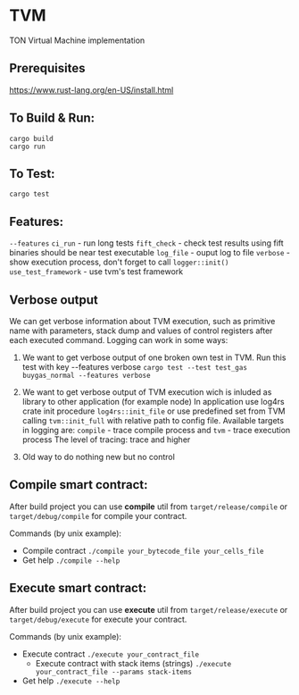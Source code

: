 # TVM
TON Virtual Machine implementation

## Prerequisites

https://www.rust-lang.org/en-US/install.html

## To Build & Run:

```
cargo build
cargo run
```

## To Test:
```
cargo test
```
## Features:
`--features`
`ci_run` - run long tests
`fift_check` - check test results using fift binaries should be near test executable
`log_file` - ouput log to file
`verbose` - show execution process, don't forget to call `logger::init()`
`use_test_framework` - use tvm's test framework

## Verbose output
We can get verbose information about TVM execution, such as primitive name with parameters, stack dump and values of control registers after each executed command.
Logging can work in some ways:
1. We want to get verbose output of one broken own test in TVM. Run this test with key --features verbose
`cargo test --test test_gas buygas_normal --features verbose`

2. We want to get verbose output of TVM execution wich is inluded as library to other application (for example node)
In application use log4rs crate init procedure `log4rs::init_file` or use predefined set from TVM calling `tvm::init_full` with relative path to config file.
Available targets in logging are: `compile` - trace compile process and `tvm` - trace execution process
The level of tracing: trace and higher

3. Old way to do nothing new but no control

## Compile smart contract:

After build project you can use **compile** util from `target/release/compile` or `target/debug/compile` for compile your contract.

Commands (by unix example):
- Compile contract
  `./compile your_bytecode_file your_cells_file`
- Get help
  `./compile --help`

## Execute smart contract:

After build project you can use **execute** util from `target/release/execute` or `target/debug/execute` for execute your contract.

Commands (by unix example):
- Execute contract
  `./execute your_contract_file`
  - Execute contract with stack items (strings)
    `./execute your_contract_file --params stack-items`
- Get help
  `./execute --help`
